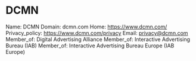 
# DCMN

Name: DCMN
Domain: dcmn.com
Home: https://www.dcmn.com/
Privacy_policy: https://www.dcmn.com/privacy
Email: privacy@dcmn.com
Member_of: Digital Advertising Alliance
Member_of: Interactive Advertising Bureau (IAB)
Member_of: Interactive Advertising Bureau Europe (IAB Europe)
